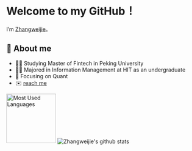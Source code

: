 # Welcome to my GitHub！

I’m [Zhangweijie](https://github.com/Zhangweijie)。

## 🚀 About me
- 👨‍💻 Studying Master of Fintech in Peking University
- 🧑‍🔬 Majored in Information Management at HIT as an undergraduate
- 💼 Focusing on Quant
- ✉️ [reach me](mailto:zhangweijie@stu.pku.edu.cn)
<!--
## 🔧 技术栈
- **编程语言**: Python, SQL, JavaScript, HTML/CSS
- **数据科学与机器学习**: Pandas, NumPy, Scikit-learn, TensorFlow, PyTorch
- **区块链与FinTech**: Solidity, Ethereum, Smart Contracts
- **开发工具**: Git, Docker, VS Code, Jupyter Notebooks

## 📈 项目
1. **[数据仓库集成系统](https://github.com/zwjM/data-warehouse)**: 为公司开发的集成多种数据源的数据仓库，支持增量更新、历史数据维护等功能。
2. **[金融科技创业计划](https://github.com/zwjM/fintech-project)**: 提供创新的区块链技术解决方案来管理物业费用。

## 📬 社交链接
- [LinkedIn](https://www.linkedin.com/in/zhangweijie)
- [Twitter](https://twitter.com/zwjM)
- [个人博客](https://zhangweijie.blog)
-->
<img height="130px" src="https://github-readme-stats.vercel.app/api/top-langs?username=zwjM&hide_title=true&layout=compact&theme=graywhite&hide_border=true&bg_color=45,fffc79,73fa79,75f0db" alt="Most Used Languages">
<img align="center" src="https://github-readme-stats.vercel.app/api?username=zwjM&show_icons=true&count_private=true" alt="Zhangweijie's github stats" />    
